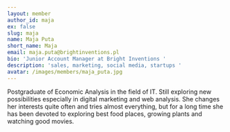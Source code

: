 ```yaml
---
layout: member
author_id: maja
ex: false
slug: maja
name: Maja Puta
short_name: Maja
email: maja.puta@brightinventions.pl
bio: 'Junior Account Manager at Bright Inventions '
description: 'sales, marketing, social media, startups '
avatar: /images/members/maja_puta.jpg
---
```

Postgraduate of Economic Analysis in the field of IT. Still exploring new possibilities especially in digital marketing and web analysis. She changes her interests quite often and tries almost everything, but for a long time she has been devoted to exploring best food places, growing plants and watching good movies.
